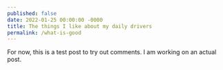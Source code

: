 ```yaml
---
published: false
date: 2022-01-25 00:00:00 -0000
title: The things I like about my daily drivers
permalink: /what-is-good
---
```


For now, this is a test post to try out comments. I am working on an actual post.
